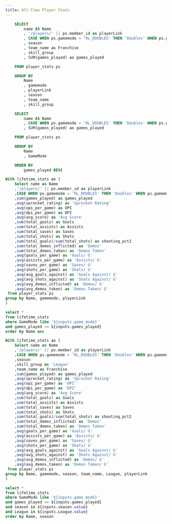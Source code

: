 ```yaml
---
title: All-Time Player Stats
---
```


```sql dropdown_and_button_group
    SELECT
        name AS Name
        , '/players/' || ps.member_id as playerLink
        , CASE WHEN ps.gamemode = 'RL_DOUBLES' THEN 'Doubles' WHEN ps.gamemode = 'RL_STANDARD' THEN 'Standard' ELSE 'Unknown' END as GameMode
        , season
        , team_name as Franchise
        , skill_group
        , SUM(games_played) as games_played

    FROM player_stats ps

    GROUP BY
        Name
        , gamemode
        , playerLink
        , season
        , team_name
        , skill_group
```

```sql slider
    SELECT
        name AS Name
        , CASE WHEN ps.gamemode = 'RL_DOUBLES' THEN 'Doubles' WHEN ps.gamemode = 'RL_STANDARD' THEN 'Standard' ELSE 'Unknown' END as GameMode
        , SUM(games_played) as games_played

    FROM player_stats ps

    GROUP BY
        Name
        , GameMode

    ORDER BY
        games_played DESC
```

<ButtonGroup name=game_mode>
    <ButtonGroupItem valueLabel="Both" value="%" default/>
    <ButtonGroupItem valueLabel="Doubles" value="Doubles" />
    <ButtonGroupItem valueLabel="Standard" value="Standard" />
</ButtonGroup>

<Slider
    title='Games Played'
    name=games_played
    size=full
    step=1
    data={slider}
    min=1
    maxColumn=games_played
/>

<Tabs>
<Tab label=" Stats">

<LastRefreshed prefix="Data last updated"/>

```sql LeaderboardStats_career
With lifetime_stats as (
    Select name as Name
    ,'/players/' || ps.member_id as playerLink
    ,CASE WHEN ps.gamemode = 'RL_DOUBLES' THEN 'Doubles' WHEN ps.gamemode = 'RL_STANDARD' THEN 'Standard' ELSE 'Unknown' END as GameMode
    ,sum(games_played) as games_played
    ,avg(sprocket_rating) as 'Sprocket Rating'
    ,avg(opi_per_game) as OPI
    ,avg(dpi_per_game) as DPI
    ,avg(avg_score) as 'Avg Score'
    ,sum(total_goals) as Goals
    ,sum(total_assists) as Assists
    ,sum(total_saves) as Saves
    ,sum(total_shots) as Shots
    ,sum(total_goals)/sum(total_shots) as shooting_pct2
    ,sum(total_demos_inflicted) as 'Demos'
    ,sum(total_demos_taken) as 'Demos Taken'
    ,avg(goals_per_game) as 'Goals/ G'
    ,avg(assists_per_game) as 'Assists/ G'
    ,avg(saves_per_game) as 'Saves/ G'
    ,avg(shots_per_game) as 'Shots/ G'
    ,avg(avg_goals_against) as 'Goals Against/ G'
    ,avg(avg_shots_against) as 'Shots Against/ G'
    ,avg(avg_demos_inflicted) as 'Demos/ G'
    ,avg(avg_demos_taken) as 'Demos Taken/ G'
 from player_stats ps
group by Name, gamemode, playerLink
)

select *
from lifetime_stats
where GameMode like '${inputs.game_mode}'
and games_played >= ${inputs.games_played}
order by Name asc
```



<DataTable data={LeaderboardStats_career} rows=20 search=true rowShading=true headerColor=#2a4b82 headerFontColor=white link=playerLink>
    <Column id=Name align=center />
    <Column id=GameMode align=center />
    <Column id=games_played align=center />
    <Column id='Sprocket Rating' align=center />
    <Column id='OPI' align=center />
    <Column id='DPI' align=center />
    <Column id='Avg Score' align=center />
    <Column id='Goals' align=center />
    <Column id='Assists' align=center />
    <Column id='Saves' align=center />
    <Column id='Shots' align=center />
    <Column id='shooting_pct2' align=center />
    <Column id='Demos' align=center />
    <Column id='Demos Taken' align=center />
    <Column id='Shots/ G' align=center />
    <Column id='Goals/ G' align=center />
    <Column id='Assists/ G' align=center />
    <Column id='Saves/ G' align=center />
    <Column id='Shots/ G' align=center />
    <Column id='Goals Against/ G' align=center />
    <Column id='Shots Against/ G' align=center />
    <Column id='Demos/ G' align=center />
    <Column id='Demos Taken/ G' align=center />
</DataTable>

</Tab>

<Tab label="Season Stats">

```sql SeasonStats_career
With lifetime_stats as (
    Select name as Name
    ,'/players/' || ps.member_id as playerLink
    ,CASE WHEN ps.gamemode = 'RL_DOUBLES' THEN 'Doubles' WHEN ps.gamemode = 'RL_STANDARD' THEN 'Standard' ELSE 'Unknown' END as GameMode
    ,season
    ,skill_group as 'League'
    ,team_name as Franchise
    ,sum(games_played) as games_played
    ,avg(sprocket_rating) as 'Sprocket Rating'
    ,avg(opi_per_game) as 'OPI'
    ,avg(dpi_per_game) as 'DPI'
    ,avg(avg_score) as 'Avg Score'
    ,sum(total_goals) as Goals
    ,sum(total_assists) as Assists
    ,sum(total_saves) as Saves
    ,sum(total_shots) as Shots
    ,sum(total_goals)/sum(total_shots) as shooting_pct2
    ,sum(total_demos_inflicted) as 'Demos'
    ,sum(total_demos_taken) as 'Demos Taken'
    ,avg(goals_per_game) as 'Goals/ G'
    ,avg(assists_per_game) as 'Assists/ G'
    ,avg(saves_per_game) as 'Saves/ G'
    ,avg(shots_per_game) as 'Shots/ G'
    ,avg(avg_goals_against) as 'Goals Against/ G'
    ,avg(avg_shots_against) as 'Shots Against/ G'
    ,avg(avg_demos_inflicted) as 'Demos/ G'
    ,avg(avg_demos_taken) as 'Demos Taken/ G'
 from player_stats ps
group by Name, gamemode, season, team_name, League, playerLink
)

select *
from lifetime_stats
where GameMode like '${inputs.game_mode}'
and games_played >= ${inputs.games_played}
and season in ${inputs.season.value}
and League in ${inputs.League.value}
order by Name, season
```


<Dropdown data={dropdown_and_button_group} name=season value=season multiple=true selectAllByDefault=true />

<Dropdown data={Stats_lifetime} name=League value=League multiple=true selectAllByDefault=true />


<DataTable data={SeasonStats_career} rows=20 search=true rowShading=true headerColor=#2a4b82 headerFontColor=white link=playerLink>
    <Column id=Name align=center />
    <Column id=GameMode align=center />
    <Column id='Franchise' align=center />
    <Column id='League' align=center />
    <Column id='season' align=center />
    <Column id='games_played' align=center />
    <Column id='Sprocket Rating' align=center />
    <Column id='OPI' align=center />
    <Column id='DPI' align=center />
    <Column id='Avg Score' align=center />
    <Column id='Goals' align=center />
    <Column id='Assists' align=center />
    <Column id='Saves' align=center />
    <Column id='Shots' align=center />
    <Column id='shooting_pct2' align=center />
    <Column id='Demos' align=center />
    <Column id='Demos Taken' align=center />
    <Column id='Goals/ G' align=center />
    <Column id='Assists/ G' align=center />
    <Column id='Saves/ G' align=center />
    <Column id='Shots/ G' align=center />
    <Column id='Goals Against/ G' align=center />
    <Column id='Shots Against/ G' align=center />
    <Column id='Demos/ G' align=center />
    <Column id='Demos Taken/ G' align=center />
</DataTable>

</Tab>

</Tabs>